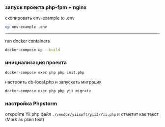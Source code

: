 ### запуск проекта php-fpm + nginx
скопировать env-example to .env
```bash
cp env-example .env
```
---
run docker containers
```bash
docker-compose up --build
```
### инициализация проекта
```bash
docker-compose exec php php init.php
```
настроить db-local.php и запускать миграция
```bash
docker-compose exec php php yii migrate
```
### настройка Phpstorm
откройте Yii.php файл `./vendor/yiisoft/yii2/Yii.php` и отметит как текст (Mark as plain text)